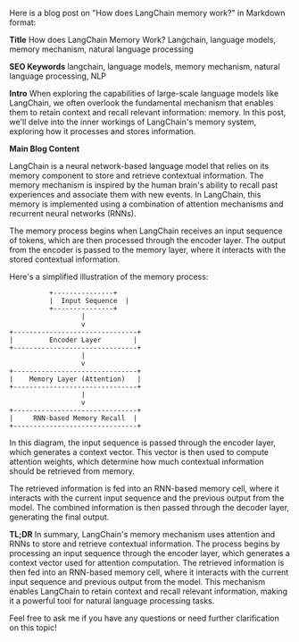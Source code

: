 Here is a blog post on "How does LangChain memory work?" in Markdown format:

**Title**
How does LangChain Memory Work?
Langchain, language models, memory mechanism, natural language processing

**SEO Keywords**
langchain, language models, memory mechanism, natural language processing, NLP

**Intro**
When exploring the capabilities of large-scale language models like LangChain, we often overlook the fundamental mechanism that enables them to retain context and recall relevant information: memory. In this post, we'll delve into the inner workings of LangChain's memory system, exploring how it processes and stores information.

**Main Blog Content**

LangChain is a neural network-based language model that relies on its memory component to store and retrieve contextual information. The memory mechanism is inspired by the human brain's ability to recall past experiences and associate them with new events. In LangChain, this memory is implemented using a combination of attention mechanisms and recurrent neural networks (RNNs).

The memory process begins when LangChain receives an input sequence of tokens, which are then processed through the encoder layer. The output from the encoder is passed to the memory layer, where it interacts with the stored contextual information.

Here's a simplified illustration of the memory process:

```
          +---------------+
          |  Input Sequence  |
          +---------------+
                  |
                  v
+-------------------------------+
|         Encoder Layer        |
+-------------------------------+
                  |
                  v
+-------------------------------+
|    Memory Layer (Attention)   |
+-------------------------------+
                  |
                  v
+-------------------------------+
|     RNN-based Memory Recall  |
+-------------------------------+
```

In this diagram, the input sequence is passed through the encoder layer, which generates a context vector. This vector is then used to compute attention weights, which determine how much contextual information should be retrieved from memory.

The retrieved information is fed into an RNN-based memory cell, where it interacts with the current input sequence and the previous output from the model. The combined information is then passed through the decoder layer, generating the final output.

**TL;DR**
In summary, LangChain's memory mechanism uses attention and RNNs to store and retrieve contextual information. The process begins by processing an input sequence through the encoder layer, which generates a context vector used for attention computation. The retrieved information is then fed into an RNN-based memory cell, where it interacts with the current input sequence and previous output from the model. This mechanism enables LangChain to retain context and recall relevant information, making it a powerful tool for natural language processing tasks.

Feel free to ask me if you have any questions or need further clarification on this topic!